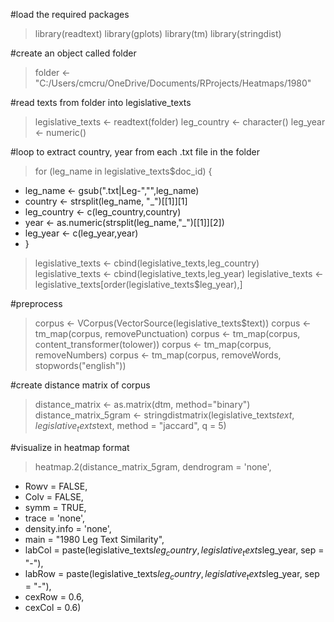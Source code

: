 #load the required packages 
> library(readtext)
> library(gplots)
> library(tm)
> library(stringdist)

#create an object called folder
> folder <- "C:/Users/cmcru/OneDrive/Documents/RProjects/Heatmaps/1980"

#read texts from folder into legislative_texts
> legislative_texts <- readtext(folder)
> leg_country <- character()
> leg_year <- numeric()

#loop to extract country, year from each .txt file in the folder
> for (leg_name in legislative_texts$doc_id) {
+ leg_name <- gsub(".txt|Leg-","",leg_name)
+ country <- strsplit(leg_name, "_")[[1]][1]
+ leg_country <- c(leg_country,country) 
+ year <- as.numeric(strsplit(leg_name,"_")[[1]][2]) 
+ leg_year <- c(leg_year,year)
+ }
> legislative_texts <- cbind(legislative_texts,leg_country)
> legislative_texts <- cbind(legislative_texts,leg_year)
> legislative_texts <- legislative_texts[order(legislative_texts$leg_year),]

#preprocess 
> corpus <- VCorpus(VectorSource(legislative_texts$text))
> corpus <- tm_map(corpus, removePunctuation)
> corpus <- tm_map(corpus, content_transformer(tolower))
> corpus <- tm_map(corpus, removeNumbers)
> corpus <- tm_map(corpus, removeWords, stopwords("english"))

#create distance matrix of corpus 
> distance_matrix <- as.matrix(dtm, method="binary")
> distance_matrix_5gram <- stringdistmatrix(legislative_texts$text, legislative_texts$text, method = "jaccard", q = 5)

#visualize in heatmap format
> heatmap.2(distance_matrix_5gram, dendrogram = 'none',
+ Rowv = FALSE,
+ Colv = FALSE,
+ symm = TRUE,
+ trace = 'none',
+ density.info = 'none',
+ main = "1980 Leg Text Similarity",
+ labCol = paste(legislative_texts$leg_country, legislative_texts$leg_year, sep = "-"),
+ labRow = paste(legislative_texts$leg_country, legislative_texts$leg_year, sep = "-"),
+ cexRow = 0.6,
+ cexCol = 0.6)
